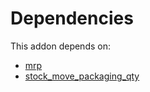 # Dependencies

This addon depends on:

- [mrp](https://github.com/bringout/oca-ocb-mrp/tree/bbac70b9e2befc6422bbb1dcfb3ce8794468db5c/odoo-bringout-oca-ocb-mrp)
- [stock_move_packaging_qty](https://github.com/bringout/oca-workflow-process)
